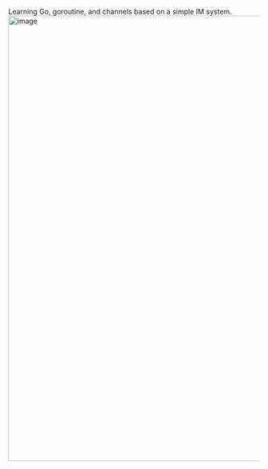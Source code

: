 Learning Go, goroutine, and channels based on a simple IM system.
<img width="892" alt="image" src="https://github.com/user-attachments/assets/38ba6e6c-51e1-43f7-9531-bcc212ed3ebf" />

